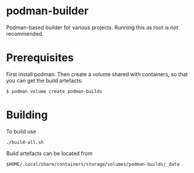 # podman-builder

Podman-based builder for various projects. Running this as root
is _not_ recommended.

# Prerequisites

First install podman. Then create a volume shared with containers, so
that you can get the build artefacts:

    $ podman volume create podman-builds

# Building

To build use

    ./build-all.sh

Build artefacts can be located from

    $HOME/.local/share/containers/storage/volumes/podman-builds/_data
